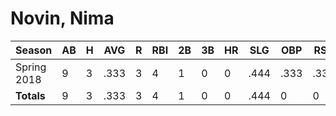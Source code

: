 # Novin, Nima

| Season      | AB          | H           | AVG         | R           | RBI         | 2B          | 3B          | HR          | SLG         | OBP         | RSP         | SAF         | K           | BB          | PO          | A           | E           | FAVE        | IP          | H           | K           | BB          | R           | ER          | ERA         
| ----------- | ----------- | ----------- | ----------- | ----------- | ----------- | ----------- | ----------- | ----------- | ----------- | ----------- | ----------- | ----------- | ----------- | ----------- | ----------- | ----------- | ----------- | ----------- | ----------- | ----------- | ----------- | ----------- | ----------- | ----------- | ----------- 
| Spring 2018 | 9           | 3           | .333        | 3           | 4           | 1           | 0           | 0           | .444        | .333        | .333        | 0           | 0           | 0           | 2           | 0           | 1           | .667        | 0           | 0           | 0           | 0           | 0           | 0           | .000        
| **Totals**  | 9           | 3           | .333        | 3           | 4           | 1           | 0           | 0           | .444        | 0           | 0           | 0           | 0           | 0           | 2           | 0           | 1           | .667        | 0.0         | 0           | 0           | 0           | 0           | 0           | 0           
